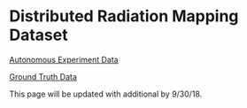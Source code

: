 # Distributed Radiation Mapping Dataset

[Autonomous Experiment Data](https://drive.google.com/drive/folders/13X-jI5V2ogBcyzvF-z6oypGja7fG2DNt?usp=sharing "Autonomous Distributed Radiation Mapping Experiment Data")

[Ground Truth Data](https://drive.google.com/drive/folders/1yF1L8DOs0-Y43IQRkJY5tGvG-M9QcGRM?usp=sharing "Ground Truth Data")

This page will be updated with additional by 9/30/18.
